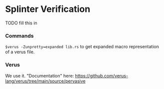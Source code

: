 # Splinter Verification 

TODO fill this in

### Commands

`$verus -Zunpretty=expanded lib.rs` to get expanded macro representation of a verus file.

### Verus

We use it. "Documentation" here: https://github.com/verus-lang/verus/tree/main/source/pervasive
